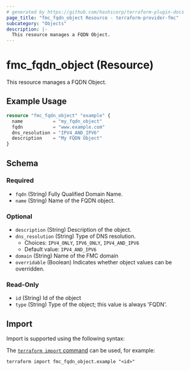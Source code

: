 ```yaml
---
# generated by https://github.com/hashicorp/terraform-plugin-docs
page_title: "fmc_fqdn_object Resource - terraform-provider-fmc"
subcategory: "Objects"
description: |-
  This resource manages a FQDN Object.
---
```


# fmc_fqdn_object (Resource)

This resource manages a FQDN Object.

## Example Usage

```terraform
resource "fmc_fqdn_object" "example" {
  name           = "my_fqdn_object"
  fqdn           = "www.example.com"
  dns_resolution = "IPV4_AND_IPV6"
  description    = "My FQDN Object"
}
```

<!-- schema generated by tfplugindocs -->
## Schema

### Required

- `fqdn` (String) Fully Qualified Domain Name.
- `name` (String) Name of the FQDN object.

### Optional

- `description` (String) Description of the object.
- `dns_resolution` (String) Type of DNS resolution.
  - Choices: `IPV4_ONLY`, `IPV6_ONLY`, `IPV4_AND_IPV6`
  - Default value: `IPV4_AND_IPV6`
- `domain` (String) Name of the FMC domain
- `overridable` (Boolean) Indicates whether object values can be overridden.

### Read-Only

- `id` (String) Id of the object
- `type` (String) Type of the object; this value is always 'FQDN'.

## Import

Import is supported using the following syntax:

The [`terraform import` command](https://developer.hashicorp.com/terraform/cli/commands/import) can be used, for example:

```shell
terraform import fmc_fqdn_object.example "<id>"
```
